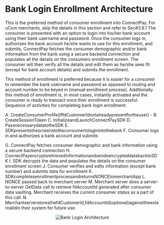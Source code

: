 # Bank Login Enrollment Architecture
This is the preferred method of consumer enrollment into ConnectPay.
For uCom merchants, skip the details in this section and refer to Sec#3.8.1
The consumer is presented with an option to login into his/her bank account using their bank username and password. Once the consumer logs in, authorizes the bank account he/she wants to use for this enrollment, and submits, ConnectPay fetches the consumer demographic and/or bank information from the bank using a secure backend connection and populates all the details on the consumers enrollment screen. The consumer will then verify all the details and edit them as he/she sees fit (except for bank account details) and submits the enrollment.

This method of enrollment is preferred because it is easier for a consumer to remember the bank username and password as opposed to routing and account number to be keyed in (manual enrollment process). Additionally this method of enrollment is, in most cases, instantly activated and the consumer is ready to transact once their enrollment is successful.
Sequence of activities for completing bank login enrollment:

A. CreateConsumerProfile(IffdCustomerIdnotalreadypresentfortheuser)  - <LINK>
B. CreateSessionToken <LINK>
C. InitializeandLaunchConnectPaySDK <LINK>
D. PassnecessarydatatotheSDK <LINK>
E. SDKpresentsthescreenstotheconsumertologinintothebank <LINK>
F. Consumer logs in and authorizes a bank account and submits

G. ConnectPay fetches consumer demographic and bank information using a secure backend connection
H. ConnectPayencryptsretrievedinformationandsendsencrypteddatabacktoSDK <LINK>
I. SDK decrypts the data and populates the details on the consumer enrollment screen
J. Consumer verifies and edits information (except bank number) and submits data for enrollment
K. SDKcompletesenrollmentprocessandreturnsNONCEtomerchantApp <LINK>
L. NONCE passed back to merchant server
M. Merchant server does a server-to-server GetData call to retrieve fdAccountId generated after consumer data vaulting. Merchant receives the current consumer status as a part of this call.
N. MerchantserverstoresthefdCustomerId,fdAccountId(optional)againsttheexternalIdin their system for future use.

<center><img src="https://raw.githubusercontent.com/Fiserv/connect-pay/develop/assets/images/Online Bank Login Enrollment Architecture.png" alt="Bank Login Architecture" class="center"></center>
